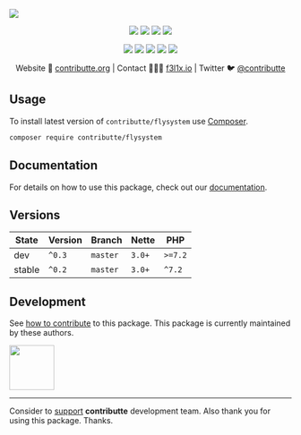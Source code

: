 ![](https://heatbadger.now.sh/github/readme/contributte/flysystem/)

<p align=center>
  <a href="https://github.com/contributte/flysystem/actions"><img src="https://badgen.net/github/checks/contributte/flysystem/master?cache=300"></a>
  <a href="https://coveralls.io/r/contributte/flysystem"><img src="https://badgen.net/coveralls/c/github/contributte/flysystem?cache=300"></a>
  <a href="https://packagist.org/packages/contributte/flysystem"><img src="https://badgen.net/packagist/dm/contributte/flysystem"></a>
  <a href="https://packagist.org/packages/contributte/flysystem"><img src="https://badgen.net/packagist/v/contributte/flysystem"></a>
</p>
<p align=center>
  <a href="https://packagist.org/packages/contributte/flysystem"><img src="https://badgen.net/packagist/php/contributte/flysystem"></a>
  <a href="https://github.com/contributte/flysystem"><img src="https://badgen.net/github/license/contributte/flysystem"></a>
  <a href="https://bit.ly/ctteg"><img src="https://badgen.net/badge/support/gitter/cyan"></a>
  <a href="https://bit.ly/cttfo"><img src="https://badgen.net/badge/support/forum/yellow"></a>
  <a href="https://contributte.org/partners.html"><img src="https://badgen.net/badge/sponsor/donations/F96854"></a>
</p>

<p align=center>
Website 🚀 <a href="https://contributte.org">contributte.org</a> | Contact 👨🏻‍💻 <a href="https://f3l1x.io">f3l1x.io</a> | Twitter 🐦 <a href="https://twitter.com/contributte">@contributte</a>
</p>

## Usage

To install latest version of `contributte/flysystem` use [Composer](https://getcomposer.org/).

```bash
composer require contributte/flysystem
```

## Documentation

For details on how to use this package, check out our [documentation](.docs).


## Versions



| State       | Version     | Branch   | Nette  | PHP     |
|-------------|-------------|----------|--------|---------|
| dev         | `^0.3`      | `master` | `3.0+` | `>=7.2` |
| stable      | `^0.2`      | `master` | `3.0+` | `^7.2`  |

## Development

See [how to contribute](https://contributte.org/contributing.html) to this package. This package is currently maintained by these authors.

<a href="https://github.com/f3l1x">
    <img width="80" height="80" src="https://avatars2.githubusercontent.com/u/538058?v=3&s=80">
</a>

-----

Consider to [support](https://contributte.org/partners.html) **contributte** development team.
Also thank you for using this package. Thanks.
